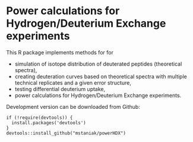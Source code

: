 # Power calculations for Hydrogen/Deuterium Exchange experiments 


This R package implements methods for for

  - simulation of isotope distribution of deuterated peptides (theoretical spectra),
  - creating deuteration curves based on theoretical spectra with multiple technical replicates and a given error structure,
  - testing differential deuterium uptake,
  - power calculations for Hydrogen/Deuterium Exchange experiments.
  
  
Development version can be downloaded from Github:

```
if (!require(devtools)) {
  install.packages('devtools')
}
devtools::install_github("mstaniak/powerHDX")
```

